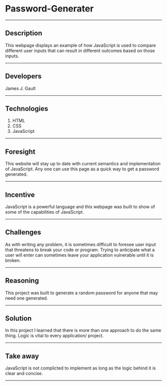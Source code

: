 # Password-Generater

---

## Description

This webpage displays an example of how JavaScript is used to compare different user inputs that can result in different outcomes based on those inputs.

---

## Developers

James J. Gault

---

## Technologies

1. HTML
2. CSS
3. JavaScript

---

## Foresight

This website will stay up to date with current semantics and implementation of JavaScript. Any one can use this page as a quick way to get a password generated.

---

## Incentive

JavaScript is a powerful language and this webpage was built to show of some of the capabilities of JavaScript.

---

## Challenges

As with writing any problem, it is sometimes difficult to foresee user input that threatens to break your code or program. Trying to anticipate what a user will enter can sometimes leave your application vulnerable until it is broken.

---

## Reasoning

This project was built to generate a random password for anyone that may need one generated.

---

## Solution

In this project I learned that there is more than one approach to do the same thing. Logic is vital to every application/ project.

---

## Take away

JavaScript is not complicted to implement as long as the logic behind it is clear and concise. 

---